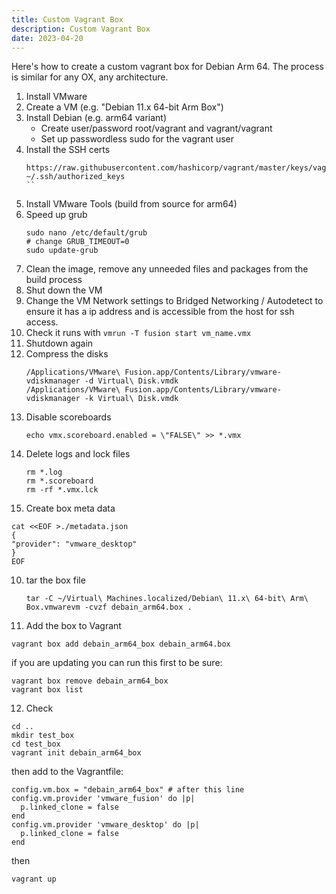 ```yaml
---
title: Custom Vagrant Box
description: Custom Vagrant Box
date: 2023-04-20
---
```


Here's how to create a custom vagrant box for Debian Arm 64. The process is similar for any OX, any architecture.

1. Install VMware
2. Create a VM (e.g. "Debian 11.x 64-bit Arm Box")
4. Install Debian (e.g. arm64 variant)   
   * Create user/password root/vagrant and vagrant/vagrant
   * Set up passwordless sudo for the vagrant user
5. Install the SSH certs
   ```
   https://raw.githubusercontent.com/hashicorp/vagrant/master/keys/vagrant.pub 
   ~/.ssh/authorized_keys
   ``
3. Install VMware Tools (build from source for arm64)
3. Speed up grub
   ```
   sudo nano /etc/default/grub
   # change GRUB_TIMEOUT=0
   sudo update-grub
   ```
5. Clean the image, remove any unneeded files and packages from the build process
6. Shut down the VM
7. Change the VM Network settings to Bridged Networking / Autodetect to ensure it has a ip address and is accessible from the host for ssh access.
8. Check it runs with `vmrun -T fusion start vm_name.vmx`
6. Shutdown again
7. Compress the disks
   ```
   /Applications/VMware\ Fusion.app/Contents/Library/vmware-vdiskmanager -d Virtual\ Disk.vmdk
   /Applications/VMware\ Fusion.app/Contents/Library/vmware-vdiskmanager -k Virtual\ Disk.vmdk
   ```
8. Disable scoreboards
   ```   
   echo vmx.scoreboard.enabled = \"FALSE\" >> *.vmx
   ```
9. Delete logs and lock files
   ```
   rm *.log
   rm *.scoreboard
   rm -rf *.vmx.lck
   ```
10. Create box meta data
   ```
   cat <<EOF >./metadata.json
   {
   "provider": "vmware_desktop"
   }
   EOF   
   ```
10. tar the box file
    ```
    tar -C ~/Virtual\ Machines.localized/Debian\ 11.x\ 64-bit\ Arm\ Box.vmwarevm -cvzf debain_arm64.box .
    ```

11. Add the box to Vagrant
   ```
   vagrant box add debain_arm64_box debain_arm64.box
   ```

   if you are updating you can run this first to be sure: 
   ```
   vagrant box remove debain_arm64_box
   vagrant box list
   ```
12. Check
   ```
   cd ..
   mkdir test_box
   cd test_box
   vagrant init debain_arm64_box
   ```

   then add to the Vagrantfile:

   ```
   config.vm.box = "debain_arm64_box" # after this line
   config.vm.provider 'vmware_fusion' do |p|
     p.linked_clone = false
   end
   config.vm.provider 'vmware_desktop' do |p|
     p.linked_clone = false
   end
   ```

   then

   ```
   vagrant up
   ```